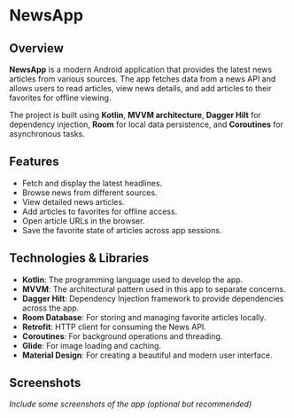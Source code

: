 # NewsApp

## Overview
**NewsApp** is a modern Android application that provides the latest news articles from various sources. The app fetches data from a news API and allows users to read articles, view news details, and add articles to their favorites for offline viewing.

The project is built using **Kotlin**, **MVVM architecture**, **Dagger Hilt** for dependency injection, **Room** for local data persistence, and **Coroutines** for asynchronous tasks.

## Features
- Fetch and display the latest headlines.
- Browse news from different sources.
- View detailed news articles.
- Add articles to favorites for offline access.
- Open article URLs in the browser.
- Save the favorite state of articles across app sessions.

## Technologies & Libraries
- **Kotlin**: The programming language used to develop the app.
- **MVVM**: The architectural pattern used in this app to separate concerns.
- **Dagger Hilt**: Dependency Injection framework to provide dependencies across the app.
- **Room Database**: For storing and managing favorite articles locally.
- **Retrofit**: HTTP client for consuming the News API.
- **Coroutines**: For background operations and threading.
- **Glide**: For image loading and caching.
- **Material Design**: For creating a beautiful and modern user interface.

## Screenshots
_Include some screenshots of the app (optional but recommended)_
